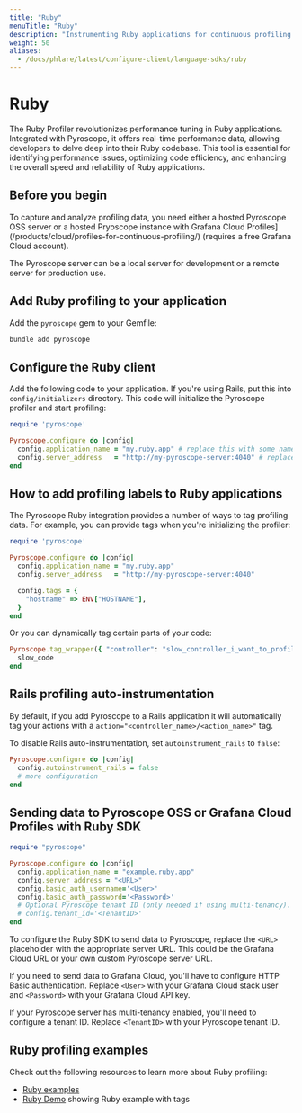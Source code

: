 ```yaml
---
title: "Ruby"
menuTitle: "Ruby"
description: "Instrumenting Ruby applications for continuous profiling."
weight: 50
aliases:
  - /docs/phlare/latest/configure-client/language-sdks/ruby
---
```


# Ruby

The Ruby Profiler revolutionizes performance tuning in Ruby applications. Integrated with Pyroscope, it offers real-time performance data, allowing developers to delve deep into their Ruby codebase. This tool is essential for identifying performance issues, optimizing code efficiency, and enhancing the overall speed and reliability of Ruby applications.

## Before you begin

To capture and analyze profiling data, you need either a hosted Pyroscope OSS server or a hosted Pryoscope instance with Grafana Cloud Profiles](/products/cloud/profiles-for-continuous-profiling/) (requires a free Grafana Cloud account).

The Pyroscope server can be a local server for development or a remote server for production use.

## Add Ruby profiling to your application

Add the `pyroscope` gem to your Gemfile:

```bash
bundle add pyroscope
```

## Configure the Ruby client

Add the following code to your application. If you're using Rails, put this into `config/initializers` directory. This code will initialize the Pyroscope profiler and start profiling:

```ruby
require 'pyroscope'

Pyroscope.configure do |config|
  config.application_name = "my.ruby.app" # replace this with some name for your application
  config.server_address   = "http://my-pyroscope-server:4040" # replace this with the address of your Pyroscope server
end
```

## How to add profiling labels to Ruby applications

The Pyroscope Ruby integration provides a number of ways to tag profiling data. For example, you can provide tags when you're initializing the profiler:

```ruby
require 'pyroscope'

Pyroscope.configure do |config|
  config.application_name = "my.ruby.app"
  config.server_address   = "http://my-pyroscope-server:4040"

  config.tags = {
    "hostname" => ENV["HOSTNAME"],
  }
end
```

Or you can dynamically tag certain parts of your code:

```ruby
Pyroscope.tag_wrapper({ "controller": "slow_controller_i_want_to_profile" }) do
  slow_code
end
```

## Rails profiling auto-instrumentation

By default, if you add Pyroscope to a Rails application it will automatically tag your actions with a `action="<controller_name>/<action_name>"` tag.

To disable Rails auto-instrumentation, set `autoinstrument_rails` to `false`:
```ruby
Pyroscope.configure do |config|
  config.autoinstrument_rails = false
  # more configuration
end
```

## Sending data to Pyroscope OSS or Grafana Cloud Profiles with Ruby SDK

```ruby
require "pyroscope"

Pyroscope.configure do |config|
  config.application_name = "example.ruby.app"
  config.server_address = "<URL>"
  config.basic_auth_username='<User>'
  config.basic_auth_password='<Password>'
  # Optional Pyroscope tenant ID (only needed if using multi-tenancy). Not needed for Grafana Cloud.
  # config.tenant_id='<TenantID>'
end
```

To configure the Ruby SDK to send data to Pyroscope, replace the `<URL>` placeholder with the appropriate server URL. This could be the Grafana Cloud URL or your own custom Pyroscope server URL.

If you need to send data to Grafana Cloud, you'll have to configure HTTP Basic authentication. Replace `<User>` with your Grafana Cloud stack user and `<Password>` with your Grafana Cloud API key.

If your Pyroscope server has multi-tenancy enabled, you'll need to configure a tenant ID. Replace `<TenantID>` with your Pyroscope tenant ID.

## Ruby profiling examples

Check out the following resources to learn more about Ruby profiling:
- [Ruby examples](https://github.com/pyroscope-io/pyroscope/tree/main/examples/ruby)
- [Ruby Demo](https://demo.pyroscope.io/?query=rideshare-app-ruby.cpu%7B%7D) showing Ruby example with tags
